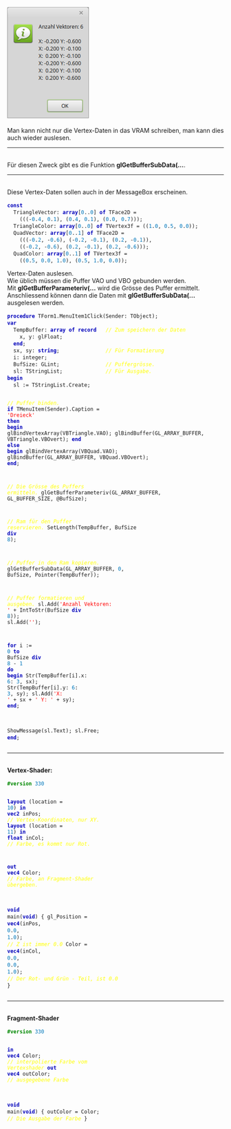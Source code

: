 <html>
<img src="image.png" alt="Selfhtml"><br><br>
Man kann nicht nur die Vertex-Daten in das VRAM schreiben, man kann dies auch wieder auslesen.<br>
<hr><br>
Für diesen Zweck gibt es die Funktion <b>glGetBufferSubData(...</b>.<br>
<hr><br>
Diese Vertex-Daten sollen auch in der MessageBox erscheinen.<br>
<pre><code><b><font color="0000BB">const</font></b>
  TriangleVector: <b><font color="0000BB">array</font></b>[<font color="#0077BB">0</font>..<font color="#0077BB">0</font>] <b><font color="0000BB">of</font></b> TFace2D =
    (((-<font color="#0077BB">0</font>.<font color="#0077BB">4</font>, <font color="#0077BB">0</font>.<font color="#0077BB">1</font>), (<font color="#0077BB">0</font>.<font color="#0077BB">4</font>, <font color="#0077BB">0</font>.<font color="#0077BB">1</font>), (<font color="#0077BB">0</font>.<font color="#0077BB">0</font>, <font color="#0077BB">0</font>.<font color="#0077BB">7</font>)));
  TriangleColor: <b><font color="0000BB">array</font></b>[<font color="#0077BB">0</font>..<font color="#0077BB">0</font>] <b><font color="0000BB">of</font></b> TVertex3f = ((<font color="#0077BB">1</font>.<font color="#0077BB">0</font>, <font color="#0077BB">0</font>.<font color="#0077BB">5</font>, <font color="#0077BB">0</font>.<font color="#0077BB">0</font>));
  QuadVector: <b><font color="0000BB">array</font></b>[<font color="#0077BB">0</font>..<font color="#0077BB">1</font>] <b><font color="0000BB">of</font></b> TFace2D =
    (((-<font color="#0077BB">0</font>.<font color="#0077BB">2</font>, -<font color="#0077BB">0</font>.<font color="#0077BB">6</font>), (-<font color="#0077BB">0</font>.<font color="#0077BB">2</font>, -<font color="#0077BB">0</font>.<font color="#0077BB">1</font>), (<font color="#0077BB">0</font>.<font color="#0077BB">2</font>, -<font color="#0077BB">0</font>.<font color="#0077BB">1</font>)),
    ((-<font color="#0077BB">0</font>.<font color="#0077BB">2</font>, -<font color="#0077BB">0</font>.<font color="#0077BB">6</font>), (<font color="#0077BB">0</font>.<font color="#0077BB">2</font>, -<font color="#0077BB">0</font>.<font color="#0077BB">1</font>), (<font color="#0077BB">0</font>.<font color="#0077BB">2</font>, -<font color="#0077BB">0</font>.<font color="#0077BB">6</font>)));
  QuadColor: <b><font color="0000BB">array</font></b>[<font color="#0077BB">0</font>..<font color="#0077BB">1</font>] <b><font color="0000BB">of</font></b> TVertex3f =
    ((<font color="#0077BB">0</font>.<font color="#0077BB">5</font>, <font color="#0077BB">0</font>.<font color="#0077BB">0</font>, <font color="#0077BB">1</font>.<font color="#0077BB">0</font>), (<font color="#0077BB">0</font>.<font color="#0077BB">5</font>, <font color="#0077BB">1</font>.<font color="#0077BB">0</font>, <font color="#0077BB">0</font>.<font color="#0077BB">0</font>));</code></pre>
Vertex-Daten auslesen.<br>
Wie üblich müssen die Puffer VAO und VBO gebunden werden.<br>
Mit <b>glGetBufferParameteriv(...</b> wird die Grösse des Puffer ermittelt.<br>
Anschliessend können dann die Daten mit <b>glGetBufferSubData(...</b> ausgelesen werden.<br>
<pre><code><b><font color="0000BB">procedure</font></b> TForm1.MenuItem1Click(Sender: TObject);
<b><font color="0000BB">var</font></b>
  TempBuffer: <b><font color="0000BB">array</font></b> <b><font color="0000BB">of</font></b> <b><font color="0000BB">record</font></b>   <i><font color="#FFFF00">// Zum speichern der Daten</font></i>
    x, y: glFloat;
  <b><font color="0000BB">end</font></b>;
  sx, sy: <b><font color="0000BB">string</font></b>;               <i><font color="#FFFF00">// Für Formatierung</font></i>
  i: integer;
  BufSize: GLint;               <i><font color="#FFFF00">// Puffergrösse.</font></i>
  sl: TStringList;              <i><font color="#FFFF00">// Für Ausgabe.</font></i>
<b><font color="0000BB">begin</font></b>
  sl := TStringList.Create;

  <i><font color="#FFFF00">// Puffer binden.</font></i>
  <b><font color="0000BB">if</font></b> TMenuItem(Sender).Caption = <font color="#FF0000">'Dreieck'</font> <b><font color="0000BB">then</font></b> <b><font color="0000BB">begin</font></b>
    glBindVertexArray(VBTriangle.VAO);
    glBindBuffer(GL_ARRAY_BUFFER, VBTriangle.VBOvert);
  <b><font color="0000BB">end</font></b> <b><font color="0000BB">else</font></b> <b><font color="0000BB">begin</font></b>
    glBindVertexArray(VBQuad.VAO);
    glBindBuffer(GL_ARRAY_BUFFER, VBQuad.VBOvert);
  <b><font color="0000BB">end</font></b>;

  <i><font color="#FFFF00">// Die Grösse des Puffers ermitteln.</font></i>
  glGetBufferParameteriv(GL_ARRAY_BUFFER, GL_BUFFER_SIZE, @BufSize);

  <i><font color="#FFFF00">// Ram für den Puffer reservieren.</font></i>
  SetLength(TempBuffer, BufSize <b><font color="0000BB">div</font></b> <font color="#0077BB">8</font>);

  <i><font color="#FFFF00">// Puffer in den Ram kopieren.</font></i>
  glGetBufferSubData(GL_ARRAY_BUFFER, <font color="#0077BB">0</font>, BufSize, Pointer(TempBuffer));

  <i><font color="#FFFF00">// Puffer formatieren und ausgeben.</font></i>
  sl.Add(<font color="#FF0000">'Anzahl Vektoren: '</font> + IntToStr(BufSize <b><font color="0000BB">div</font></b> <font color="#0077BB">8</font>));
  sl.Add(<font color="#FF0000">''</font>);

  <b><font color="0000BB">for</font></b> i := <font color="#0077BB">0</font> <b><font color="0000BB">to</font></b> BufSize <b><font color="0000BB">div</font></b> <font color="#0077BB">8</font> - <font color="#0077BB">1</font> <b><font color="0000BB">do</font></b> <b><font color="0000BB">begin</font></b>
    Str(TempBuffer[i].x: <font color="#0077BB">6</font>: <font color="#0077BB">3</font>, sx);
    Str(TempBuffer[i].y: <font color="#0077BB">6</font>: <font color="#0077BB">3</font>, sy);
    sl.Add(<font color="#FF0000">'X: '</font> + sx + <font color="#FF0000">' Y: '</font> + sy);
  <b><font color="0000BB">end</font></b>;

  ShowMessage(sl.Text);
  sl.Free;
<b><font color="0000BB">end</font></b>;</code></pre>
<hr><br>
<b>Vertex-Shader:</b><br>
<pre><code><b><font color="#008800">#version</font></b> <font color="#0077BB">330</font>

<b><font color="0000BB">layout</font></b> (location = <font color="#0077BB">10</font>) <b><font color="0000BB">in</font></b> <b><font color="0000BB">vec2</font></b> inPos;     <i><font color="#FFFF00">// Vertex-Koordinaten, nur XY.</font></i>
<b><font color="0000BB">layout</font></b> (location = <font color="#0077BB">11</font>) <b><font color="0000BB">in</font></b> <b><font color="0000BB">float</font></b> inCol;    <i><font color="#FFFF00">// Farbe, es kommt nur Rot.</font></i>

<b><font color="0000BB">out</font></b> <b><font color="0000BB">vec4</font></b> Color;                           <i><font color="#FFFF00">// Farbe, an Fragment-Shader übergeben.</font></i>

<b><font color="0000BB">void</font></b> main(<b><font color="0000BB">void</font></b>)
{
  gl_Position = <b><font color="0000BB">vec4</font></b>(inPos, <font color="#0077BB">0</font>.<font color="#0077BB">0</font>, <font color="#0077BB">1</font>.<font color="#0077BB">0</font>);    <i><font color="#FFFF00">// Z ist immer 0.0</font></i>
  Color = <b><font color="0000BB">vec4</font></b>(inCol, <font color="#0077BB">0</font>.<font color="#0077BB">0</font>, <font color="#0077BB">0</font>.<font color="#0077BB">0</font>, <font color="#0077BB">1</font>.<font color="#0077BB">0</font>);     <i><font color="#FFFF00">// Der Rot- und Grün - Teil, ist 0.0</font></i>
}
</code></pre>
<hr><br>
<b>Fragment-Shader</b><br>
<pre><code><b><font color="#008800">#version</font></b> <font color="#0077BB">330</font>

<b><font color="0000BB">in</font></b> <b><font color="0000BB">vec4</font></b> Color;     <i><font color="#FFFF00">// interpolierte Farbe vom Vertexshader</font></i>
<b><font color="0000BB">out</font></b> <b><font color="0000BB">vec4</font></b> outColor; <i><font color="#FFFF00">// ausgegebene Farbe</font></i>

<b><font color="0000BB">void</font></b> main(<b><font color="0000BB">void</font></b>)
{
  outColor = Color; <i><font color="#FFFF00">// Die Ausgabe der Farbe</font></i>
}
</code></pre>

</html>
